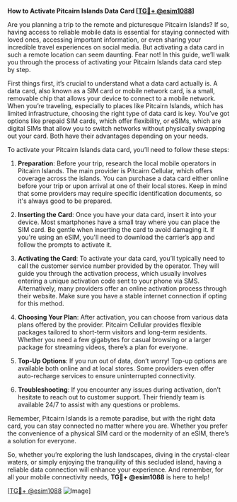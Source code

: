 **How to Activate Pitcairn Islands Data Card [[TG💪+ @esim1088](https://t.me/s/esim1088)]**

Are you planning a trip to the remote and picturesque Pitcairn Islands? If so, having access to reliable mobile data is essential for staying connected with loved ones, accessing important information, or even sharing your incredible travel experiences on social media. But activating a data card in such a remote location can seem daunting. Fear not! In this guide, we’ll walk you through the process of activating your Pitcairn Islands data card step by step.

First things first, it’s crucial to understand what a data card actually is. A data card, also known as a SIM card or mobile network card, is a small, removable chip that allows your device to connect to a mobile network. When you’re traveling, especially to places like Pitcairn Islands, which has limited infrastructure, choosing the right type of data card is key. You’ve got options like prepaid SIM cards, which offer flexibility, or eSIMs, which are digital SIMs that allow you to switch networks without physically swapping out your card. Both have their advantages depending on your needs.

To activate your Pitcairn Islands data card, you’ll need to follow these steps:

1. **Preparation**: Before your trip, research the local mobile operators in Pitcairn Islands. The main provider is Pitcairn Cellular, which offers coverage across the islands. You can purchase a data card either online before your trip or upon arrival at one of their local stores. Keep in mind that some providers may require specific identification documents, so it's always good to be prepared.

2. **Inserting the Card**: Once you have your data card, insert it into your device. Most smartphones have a small tray where you can place the SIM card. Be gentle when inserting the card to avoid damaging it. If you're using an eSIM, you'll need to download the carrier’s app and follow the prompts to activate it.

3. **Activating the Card**: To activate your data card, you’ll typically need to call the customer service number provided by the operator. They will guide you through the activation process, which usually involves entering a unique activation code sent to your phone via SMS. Alternatively, many providers offer an online activation process through their website. Make sure you have a stable internet connection if opting for this method.

4. **Choosing Your Plan**: After activation, you can choose from various data plans offered by the provider. Pitcairn Cellular provides flexible packages tailored to short-term visitors and long-term residents. Whether you need a few gigabytes for casual browsing or a larger package for streaming videos, there’s a plan for everyone.

5. **Top-Up Options**: If you run out of data, don’t worry! Top-up options are available both online and at local stores. Some providers even offer auto-recharge services to ensure uninterrupted connectivity.

6. **Troubleshooting**: If you encounter any issues during activation, don’t hesitate to reach out to customer support. Their friendly team is available 24/7 to assist with any questions or problems.

Remember, Pitcairn Islands is a remote paradise, but with the right data card, you can stay connected no matter where you are. Whether you prefer the convenience of a physical SIM card or the modernity of an eSIM, there’s a solution for everyone.

So, whether you’re exploring the lush landscapes, diving in the crystal-clear waters, or simply enjoying the tranquility of this secluded island, having a reliable data connection will enhance your experience. And remember, for all your mobile connectivity needs, **TG💪+ @esim1088** is here to help!

[[TG💪+ @esim1088](https://t.me/s/esim1088) ![Image](https://i.postimg.cc/Y0z9fWf4/image.png)]